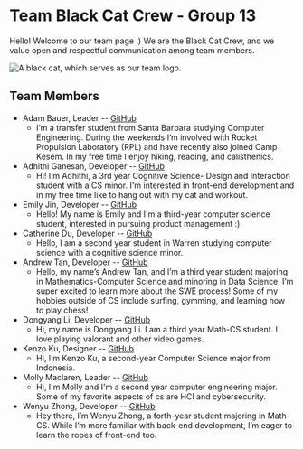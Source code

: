 # Team Black Cat Crew - Group 13

Hello! Welcome to our team page :) We are the Black Cat Crew, and we value open and respectful communication among team members. 

![A black cat, which serves as our team logo.](/admin/branding/cat.png)

## Team Members
- Adam Bauer, Leader -- [GitHub](https://github.com/asbauer1)
  - I’m a transfer student from Santa Barbara studying Computer Engineering. During the weekends I’m involved with Rocket Propulsion Laboratory (RPL) and have recently also joined Camp Kesem. In my free time I enjoy hiking, reading, and calisthenics.
- Adhithi Ganesan, Developer -- [GitHub](https://github.com/adhithiganesan)
  - Hi! I’m Adhithi, a 3rd year Cognitive Science- Design and Interaction student with a CS minor. I'm interested in front-end development and in my free time like to hang out with my cat and workout.
- Emily Jin, Developer -- [GitHub](https://github.com/emjinn)
  - Hello! My name is Emily and I'm a third-year computer science student, interested in pursuing product management :) 
- Catherine Du, Developer -- [GitHub](https://github.com/c5du)
  - Hello, I am a second year student in Warren studying computer science with a cognitive science minor.
- Andrew Tan, Developer -- [GitHub](https://github.com/andrewt319)
  - Hello, my name’s Andrew Tan, and I’m a third year student majoring in Mathematics-Computer Science and minoring in Data Science. I’m super excited to learn more about the SWE process! Some of my hobbies outside of CS include surfing, gymming, and learning how to play chess! 
- Dongyang Li, Developer -- [GitHub](https://github.com/DongyangLi6816)
  - Hi, my name is Dongyang Li. I am a third year Math-CS student. I love playing valorant and other video games.
- Kenzo Ku, Designer -- [GitHub](https://github.com/kenzoputraku)
  - Hi, I’m Kenzo Ku, a second-year Computer Science major from Indonesia.
- Molly Maclaren, Leader -- [GitHub](https://github.com/mojeanmac)
  - Hi, I'm Molly and I'm a second year computer engineering major. Some of my favorite aspects of cs are HCI and cybersecurity.
- Wenyu Zhong, Developer -- [GitHub](https://github.com/Eunggseo)
  - Hey there, I’m Wenyu Zhong, a forth-year student majoring in Math-CS. While I’m more familiar with back-end development, I’m eager to learn the ropes of front-end too. 
